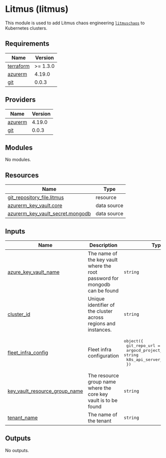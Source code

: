 # Litmus (litmus)

This module is used to add Litmus chaos engineering [`litmuschaos`](https://litmuschaos.io/) to Kubernetes clusters.

## Requirements

| Name | Version |
|------|---------|
| <a name="requirement_terraform"></a> [terraform](#requirement\_terraform) | >= 1.3.0 |
| <a name="requirement_azurerm"></a> [azurerm](#requirement\_azurerm) | 4.19.0 |
| <a name="requirement_git"></a> [git](#requirement\_git) | 0.0.3 |

## Providers

| Name | Version |
|------|---------|
| <a name="provider_azurerm"></a> [azurerm](#provider\_azurerm) | 4.19.0 |
| <a name="provider_git"></a> [git](#provider\_git) | 0.0.3 |

## Modules

No modules.

## Resources

| Name | Type |
|------|------|
| [git_repository_file.litmus](https://registry.terraform.io/providers/xenitab/git/0.0.3/docs/resources/repository_file) | resource |
| [azurerm_key_vault.core](https://registry.terraform.io/providers/hashicorp/azurerm/4.19.0/docs/data-sources/key_vault) | data source |
| [azurerm_key_vault_secret.mongodb](https://registry.terraform.io/providers/hashicorp/azurerm/4.19.0/docs/data-sources/key_vault_secret) | data source |

## Inputs

| Name | Description | Type | Default | Required |
|------|-------------|------|---------|:--------:|
| <a name="input_azure_key_vault_name"></a> [azure\_key\_vault\_name](#input\_azure\_key\_vault\_name) | The name of the key vault where the root password for mongodb can be found | `string` | n/a | yes |
| <a name="input_cluster_id"></a> [cluster\_id](#input\_cluster\_id) | Unique identifier of the cluster across regions and instances. | `string` | n/a | yes |
| <a name="input_fleet_infra_config"></a> [fleet\_infra\_config](#input\_fleet\_infra\_config) | Fleet infra configuration | <pre>object({<br/>    git_repo_url        = string<br/>    argocd_project_name = string<br/>    k8s_api_server_url  = string<br/>  })</pre> | n/a | yes |
| <a name="input_key_vault_resource_group_name"></a> [key\_vault\_resource\_group\_name](#input\_key\_vault\_resource\_group\_name) | The resource group name where the core key vault is to be found | `string` | n/a | yes |
| <a name="input_tenant_name"></a> [tenant\_name](#input\_tenant\_name) | The name of the tenant | `string` | n/a | yes |

## Outputs

No outputs.
